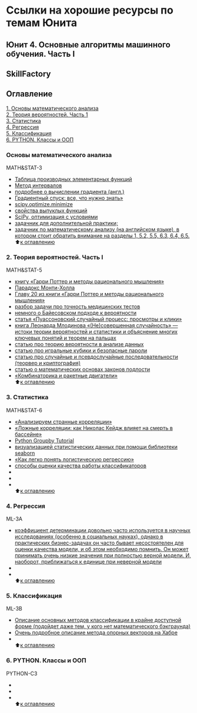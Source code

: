 # Ссылки на хорошие ресурсы по темам Юнита
## Юнит 4. Основные алгоритмы машинного обучения. Часть I 
## SkillFactory  

## Оглавление  
[1. Основы математического анализа](https://github.com/alex-sokolov2011/my_study/blob/master/SkillFactory/DST_10/unit_4/links_to_resources_on_module_topics.md#Основы-математического-анализа)  
[2. Теория вероятностей. Часть 1](https://github.com/alex-sokolov2011/my_study/blob/master/SkillFactory/DST_10/unit_3/links_to_resources_on_module_topics.md#Теория-вероятностей.-Часть-1)  
[3. Статистика](https://github.com/alex-sokolov2011/my_study/blob/master/SkillFactory/DST_10/unit_3/links_to_resources_on_module_topics.md#Статистика)  
[4. Регрессия](https://github.com/alex-sokolov2011/my_study/blob/master/SkillFactory/DST_10/unit_3/links_to_resources_on_module_topics.md#Регрессия)  
[5. Классификация](https://github.com/alex-sokolov2011/my_study/blob/master/SkillFactory/DST_10/unit_3/links_to_resources_on_module_topics.md#Классификация)  
[6. PYTHON. Классы и ООП](https://github.com/alex-sokolov2011/my_study/blob/master/SkillFactory/DST_10/unit_3/links_to_resources_on_module_topics.md#PYTHON.-Классы-и-ООП)  


### Основы математического анализа  
MATH&STAT-3  
- [Таблица производных элементарных функций](https://portal.tpu.ru/SHARED/k/KONVAL/Sites/Russian_sites/Calc1-ru/4/18.htm)  
- [Метод интервалов](http://mathprofi.ru/nuli_funkcii_intervaly_znakopostoyanstva_metod_intervalov.html)  
- [подробнее о вычислении градиента (англ.)](https://ch.mathworks.com/help/matlab/ref/gradient.html)  
- [Градиентный спуск: все, что нужно знать»](https://neurohive.io/ru/osnovy-data-science/gradient-descent/)  
- [scipy.optimize.minimize](https://docs.scipy.org/doc/scipy/reference/generated/scipy.optimize.minimize.html)  
- [ свойства выпуклых функций](http://scask.ru/g_book_f_math1.php?id=141)  
- [SciPy, оптимизация с условиями](https://habr.com/ru/company/ods/blog/448054/)  
- [задачник для дополнительной практики;](https://www.coursehero.com/file/20159815/calculus/)  
- [задачник по математическому анализу (на английском языке), в котором стоит обратить внимание на разделы 1, 5.2, 5.5, 6.3, 6.4, 6.5.](https://pokrovka11.files.wordpress.com/2012/10/calculus.pdf)  
:arrow_up:[к оглавлению](https://github.com/alex-sokolov2011/my_study/blob/master/SkillFactory/DST_10/unit_4/links_to_resources_on_module_topics.md#Оглавление)  


### 2. Теория вероятностей. Часть I  
MATH&STAT-5  
- [книгу «Гарри Поттер и методы рационального мышления»](https://hpmor.ru/)  
- [Парадокс Монти-Холла](https://habr.com/ru/post/101695/)  
- [Главу 20 из книги «Гарри Поттер и методы рационального мышления»](https://hpmor.ru/book/1/20/)  
- [разбор задачи про точность медицинских тестов](https://elementy.ru/bookclub/chapters/434328/Putevoditel_dlya_vlyublyonnykh_v_matematiku_Glava_iz_knigi)  
- [немного о Байесовском подходе к вероятности](https://habr.com/ru/post/411659/)  
- [статья «Пуассоновский случайный процесс: просмотры и клики»](https://habr.com/ru/company/nerepetitor/blog/253755/)  
- [книга Леонарда Млодинова «(Не)совершенная случайность» — истоки теории вероятностей и статистики и объяснение многих ключевых понятий и теорем на пальцах](https://bookshake.net/b/ne-sovershennaya-sluchaynost-kak-sluchay-upravlyaet-nashey-leonard-mlodinov)  
- [статью про теорию вероятности в анализе данных](https://habr.com/ru/post/351400/)  
- [статью про игральные кубики и безопасные пароли](https://habr.com/ru/company/cloud4y/blog/347952/)  
- [статью про случайные и псевдослучайные последовательности (теорвер и криптография)](https://habr.com/ru/company/securitycode/blog/273629/)  
- [статью о математических основах законов подлости](https://habr.com/ru/post/431706/)  
- [«Комбинаторика и ракетные двигатели»](https://habr.com/ru/post/377421/)  
:arrow_up:[к оглавлению](https://github.com/alex-sokolov2011/my_study/blob/master/SkillFactory/DST_10/unit_4/links_to_resources_on_module_topics.md#Оглавление)  


### 3. Статистика  
MATH&STAT-6  
- [«Анализируем странные корреляции»](https://habr.com/ru/post/236503/)  
- [«Ложные корреляции: как Николас Кейдж влияет на смерть в бассейне»](https://www.popmech.ru/science/237232-lozhnye-korrelyatsii-kak-nikolas-keydzh-vliyaet-na-smert-v-basseyne/#part0)  
- [Python Groupby Tutorial](https://www.kaggle.com/crawford/python-groupby-tutorial)  
- [визуализацией статистических данных при помощи библиотеки seaborn](https://nagornyy.me/courses/data-science/intro-to-seaborn/)  
- [«Как легко понять логистическую регрессию»](https://habr.com/ru/company/io/blog/265007/)  
- [способы оценки качества работы классификаторов](http://bazhenov.me/blog/2012/07/21/classification-performance-evaluation.html)  
- []()  
- []()  
- []()  
:arrow_up:[к оглавлению](https://github.com/alex-sokolov2011/my_study/blob/master/SkillFactory/DST_10/unit_4/links_to_resources_on_module_topics.md#Оглавление)  


### 4. Регрессия  
ML-3A  
- [коэффициент детерминации довольно часто используется в научных исследованиях (особенно в социальных науках), однако в практических бизнес-задачах он часто бывает несостоятелен для оценки качества модели, и об этом необходимо помнить. Он может принимать очень низкие значения при полностью верной модели. И, наоборот, приближаться к единице при неверной модели](https://data.library.virginia.edu/is-r-squared-useless/)  
- []()  
- []()  
:arrow_up:[к оглавлению](https://github.com/alex-sokolov2011/my_study/blob/master/SkillFactory/DST_10/unit_4/links_to_resources_on_module_topics.md#Оглавление)  


### 5. Классификация  
ML-3B  
- [Описание основных методов классификации в крайне доступной форме (подойдет даже тем, у кого нет математического бэкграунда)](https://vas3k.ru/blog/machine_learning/)  
- [Очень подробное описание метода опорных векторов на Хабре](https://habr.com/ru/post/105220/)  
- []()  
:arrow_up:[к оглавлению](https://github.com/alex-sokolov2011/my_study/blob/master/SkillFactory/DST_10/unit_4/links_to_resources_on_module_topics.md#Оглавление)  


### 6. PYTHON. Классы и ООП  
PYTHON-C3  
- []()  
- []()  
- []()  
:arrow_up:[к оглавлению](https://github.com/alex-sokolov2011/my_study/blob/master/SkillFactory/DST_10/unit_4/links_to_resources_on_module_topics.md#Оглавление)  